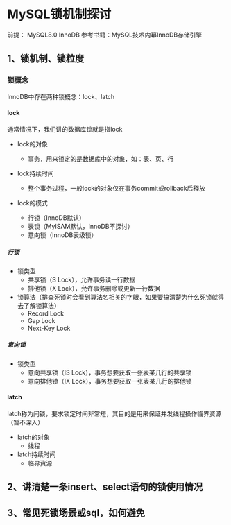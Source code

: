 # MySQL锁机制探讨
前提： MySQL8.0 InnoDB
参考书籍：MySQL技术内幕InnoDB存储引擎

## 1、锁机制、锁粒度

### 锁概念
InnoDB中存在两种锁概念：lock、latch
#### lock
通常情况下，我们讲的数据库锁就是指lock
- lock的对象
  - 事务，用来锁定的是数据库中的对象，如：表、页、行
  
- lock持续时间
  - 整个事务过程，一般lock的对象仅在事务commit或rollback后释放
  
- lock的模式
  - 行锁（InnoDB默认）
  - 表锁（MyISAM默认，InnoDB不探讨）
  - 意向锁（InnoDB表级锁）
    
##### 行锁
- 锁类型
  - 共享锁（S Lock），允许事务读一行数据
  - 排他锁（X Lock），允许事务删除或更新一行数据
- 锁算法（排查死锁时会看到算法名相关的字眼，如果要搞清楚为什么死锁就得去了解锁算法）
  - Record Lock
  - Gap Lock
  - Next-Key Lock
  
##### 意向锁
- 锁类型
  - 意向共享锁（IS Lock），事务想要获取一张表某几行的共享锁
  - 意向排他锁（IX Lock），事务想要获取一张表某几行的排他锁
    
#### latch
latch称为闩锁，要求锁定时间非常短，其目的是用来保证并发线程操作临界资源（暂不深入）
- latch的对象
  - 线程
- latch持续时间
  - 临界资源


## 2、讲清楚一条insert、select语句的锁使用情况
## 3、常见死锁场景或sql，如何避免
